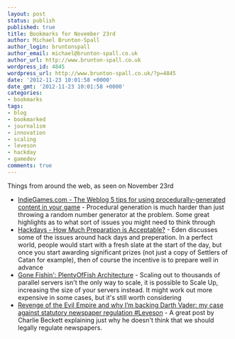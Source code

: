```yaml
---
layout: post
status: publish
published: true
title: Bookmarks for November 23rd
author: Michael Brunton-Spall
author_login: bruntonspall
author_email: michael@brunton-spall.co.uk
author_url: http://www.brunton-spall.co.uk
wordpress_id: 4845
wordpress_url: http://www.brunton-spall.co.uk/?p=4845
date: '2012-11-23 10:01:58 +0000'
date_gmt: '2012-11-23 10:01:58 +0000'
categories:
- bookmarks
tags:
- blog
- bookmarked
- journalism
- innovation
- scaling
- leveson
- hackday
- gamedev
comments: true
---
```

<p>Things from around the web, as seen on November 23rd</p>
<ul>
<li><a href="http://indiegames.com/2012/11/5_tips_for_using_procedurally-.html">IndieGames.com - The Weblog 5 tips for using procedurally-generated content in your game</a> - Procedural generation is much harder than just throwing a random number generator at the problem.  Some great highlights as to what sort of issues you might need to think through</li>
<li><a href="http://shkspr.mobi/blog/2012/11/hackdays-how-much-preparation-is-acceptable/">Hackdays - How Much Preparation is Acceptable?</a> - Eden discusses some of the issues around hack days and preperation.  In a perfect world, people would start with a fresh slate at the start of the day, but once you start awarding significant prizes (not just a copy of Settlers of Catan for example), then of course the incentive is to prepare well in advance</li>
<li><a href="http://highscalability.com/blog/2012/11/22/gone-fishin-plentyoffish-architecture.html">Gone Fishin': PlentyOfFish Architecture</a> - Scaling out to thousands of parallel servers isn&#039;t the only way to scale, it is possible to Scale Up, increasing the size of your servers instead.  It might work out more expensive in some cases, but it&#039;s still worth considering</li>
<li><a href="http://blogs.lse.ac.uk/polis/2012/11/22/revenge-of-the-evil-empire-and-why-im-backing-darth-vader-my-case-against-statutory-newspaper-regulation-leveson/">Revenge of the Evil Empire and why I&rsquo;m backing Darth Vader: my case against statutory newspaper regulation #Leveson</a> - A great post by Charlie Beckett explaining just why he doesn&#039;t think that we should legally regulate newspapers.</li>
</ul>
